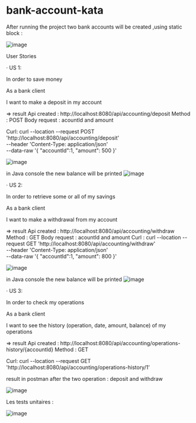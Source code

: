 # bank-account-kata

After running the project two bank accounts will be created ,using static block :

![image](https://user-images.githubusercontent.com/36199753/152420800-5c129848-05f6-40da-9a5c-45af2af3f209.png)


User Stories

·         US 1:

In order to save money

As a bank client

I want to make a deposit in my account

=> result
Api created : http://localhost:8080/api/accounting/deposit
Method : POST
Body request : acountId and amount

Curl:
curl --location --request POST 'http://localhost:8080/api/accounting/deposit' \
--header 'Content-Type: application/json' \
--data-raw '{
    "accountId":1,
    "amount": 500
}'

![image](https://user-images.githubusercontent.com/36199753/152422237-2a949e33-6564-4f71-8a0d-91a43237f8e6.png)

in Java console the new balance will be printed 
![image](https://user-images.githubusercontent.com/36199753/152421021-be5296f8-d4bc-4ca3-b376-23a7536744d5.png)


·         US 2:

In order to retrieve some or all of my savings

As a bank client

I want to make a withdrawal from my account

=> result
Api created : http://localhost:8080/api/accounting/withdraw
Method : GET
Body request : acountId and amount
Curl :
curl --location --request GET 'http://localhost:8080/api/accounting/withdraw' \
--header 'Content-Type: application/json' \
--data-raw '{
    "accountId":1,
    "amount": 800
}'

![image](https://user-images.githubusercontent.com/36199753/152422194-9543e10d-7298-461d-ba5a-5b6145840ec7.png)


in Java console the new balance will be printed 
![image](https://user-images.githubusercontent.com/36199753/152421732-c0e2d419-e991-41fe-936d-8c0fb6f4d072.png)

·         US 3:

In order to check my operations

As a bank client

I want to see the history (operation, date, amount, balance) of my operations

=> result
Api created : http://localhost:8080/api/accounting/operations-history/{accountId}
Method : GET

Curl:
curl --location --request GET 'http://localhost:8080/api/accounting/operations-history/1'

result in postman after the two operation : deposit and withdraw

![image](https://user-images.githubusercontent.com/36199753/152422150-a496c1fd-1ae0-4459-8f19-7213903c1377.png)

Les tests unitaires :

![image](https://user-images.githubusercontent.com/36199753/152422385-4d479e78-5f10-4a23-b735-d4af08aecb83.png)

 

